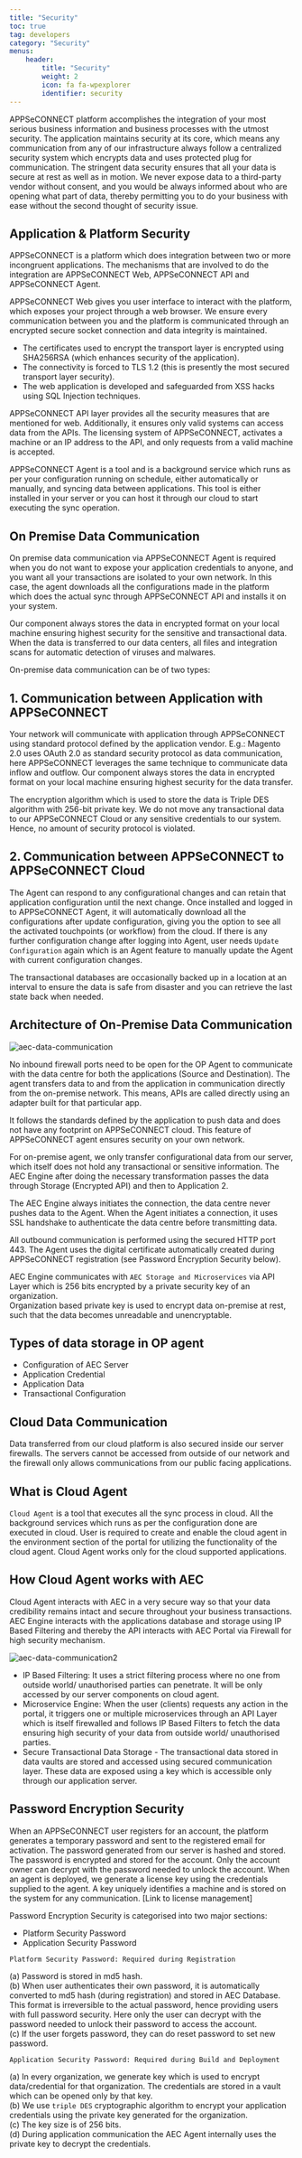 ```yaml
---
title: "Security"
toc: true
tag: developers
category: "Security"
menus: 
    header:
        title: "Security"        
        weight: 2
        icon: fa fa-wpexplorer     
        identifier: security
---
```


APPSeCONNECT platform accomplishes the integration of your most serious business information and business processes 
with the utmost security. The application maintains security at its core, which means any communication from any of 
our infrastructure always follow a centralized security system which encrypts data and uses protected plug for 
communication. The stringent data security ensures that all your data is secure at rest as well as in motion. 
We never expose data to a third-party vendor without consent, and you would be always informed about who are 
opening what part of data, thereby permitting you to do your business with ease without the second thought of security 
issue. 

## Application & Platform Security 
APPSeCONNECT is a platform which does integration between two or more incongruent applications. The mechanisms that 
are involved to do the integration are APPSeCONNECT Web, APPSeCONNECT API and APPSeCONNECT Agent. 

APPSeCONNECT Web gives you user interface to interact with the platform, which exposes your project through a 
web browser. We ensure every communication between you and the platform is communicated through an encrypted 
secure socket connection and data integrity is maintained.  

* The certificates used to encrypt the transport layer is encrypted using SHA256RSA (which enhances security of the application). 
* The connectivity is forced to TLS 1.2 (this is presently the most secured transport layer security). 
* The web application is developed and safeguarded from XSS hacks using SQL Injection techniques. 

APPSeCONNECT API layer provides all the security measures that are mentioned for web. Additionally, it ensures only valid systems can access data from the APIs. The licensing system of APPSeCONNECT, activates a machine or an 
IP address to the API, and only requests from a valid machine is accepted.

APPSeCONNECT Agent is a tool and is a background service which runs as per your configuration running on schedule, 
either automatically or manually, and syncing data between applications. This tool is either installed in your server 
or you can host it through our cloud to start executing the sync operation.

## On Premise Data Communication 

On premise data communication via APPSeCONNECT Agent is required when you do not want to expose your application 
credentials to anyone, and you want all your transactions are isolated to your own network.  In this case, the agent 
downloads all the configurations made in the platform which does the actual sync through APPSeCONNECT API and installs
it on your system. 

Our component always stores the data in encrypted format on your local machine ensuring highest security for the
sensitive and transactional data. When the data is transferred to our data centers, all files and integration 
scans for automatic detection of viruses and malwares.  

On-premise data communication can be of two types: 

## 1. Communication between Application with APPSeCONNECT

Your network will communicate with application through APPSeCONNECT using standard protocol defined by the 
application vendor. E.g.: Magento 2.0 uses OAuth 2.0 as standard security protocol as data communication, 
here APPSeCONNECT leverages the same technique to communicate data inflow and outflow. Our component always 
stores the data in encrypted format on your local machine ensuring highest security for the data transfer. 

The encryption algorithm which is used to store the data is Triple DES algorithm with 256-bit private key. 
We do not move any transactional data to our APPSeCONNECT Cloud or any sensitive credentials to our system. 
Hence, no amount of security protocol is violated. 

## 2. Communication between APPSeCONNECT to APPSeCONNECT Cloud

The Agent can respond to any configurational changes and can retain that application configuration until the next 
change.  Once installed and logged in to APPSeCONNECT Agent, it will automatically download all the configurations 
after update configuration, giving you the option to see all the activated touchpoints (or workflow) from the cloud. 
If there is any further configuration change after logging into Agent, user needs `Update Configuration` again which 
is an Agent feature to manually update the Agent with current configuration changes.

The transactional databases are occasionally backed up in a location at an interval to ensure the data is safe from 
disaster and you can retrieve the last state back when needed. 

## Architecture of On-Premise Data Communication 

![aec-data-communication](/staticfiles/licensekey/aec-data-communication.png)    

No inbound firewall ports need to be open for the OP Agent to communicate with the data centre for both the applications 
(Source and Destination). The agent transfers data to and from the application in communication directly from the 
on-premise network. This means, APIs are called directly using an adapter built for that particular app. 

It follows the standards defined by the application to push data and does not have any footprint on APPSeCONNECT cloud.
This feature of APPSeCONNECT agent ensures security on your own network. 

For on-premise agent, we only transfer configurational data from our server, which itself does not hold any 
transactional or sensitive information. The AEC Engine after doing the necessary transformation passes the 
data through Storage (Encrypted API) and then to Application 2.

The AEC Engine always initiates the connection, the data centre never pushes data to the Agent. When the Agent initiates a connection, 
it uses SSL handshake to authenticate the data centre before transmitting data. 

All outbound communication is performed using the secured HTTP port 443. The Agent uses the digital certificate 
automatically created during APPSeCONNECT registration (see Password Encryption Security below).


AEC Engine communicates with `AEC Storage and Microservices` via API Layer which is 256 bits encrypted by a private security key of an organization.  
Organization based private key is used to encrypt data on-premise at rest, such that the data becomes unreadable and unencryptable.

## Types of data storage in OP agent

* Configuration of AEC Server
* Application Credential
* Application Data
* Transactional Configuration

## Cloud Data Communication 

Data transferred from our cloud platform is also secured inside our server firewalls. The servers cannot be accessed 
from outside of our network and the firewall only allows communications from our public facing applications. 

## What is Cloud Agent  

`Cloud Agent` is a tool that executes all the sync process in cloud. All the background services which runs as per the 
configuration done are executed in cloud. User is required to create and enable the cloud agent in the environment 
section of the portal for utilizing the functionality of the cloud agent. Cloud Agent works only for the cloud 
supported applications.

## How Cloud Agent works with AEC

Cloud Agent interacts with AEC in a very secure way so that your data credibility remains intact and secure throughout
 your business transactions. AEC Engine interacts with the applications database and storage using IP Based Filtering
and thereby the API interacts with AEC Portal via Firewall for high security mechanism.
  
![aec-data-communication2](/staticfiles/licensekey/aec-data-communication2.png)  

* IP Based Filtering: It uses a strict filtering process where no one from outside world/ unauthorised parties can penetrate. It will be only accessed by our server components on cloud agent.
* Microservice Engine: When the user (clients) requests any action in the portal, it triggers one or multiple microservices through an API Layer which is itself firewalled and follows IP Based Filters 
  to fetch the data ensuring high security of your data from outside world/ unauthorised parties.
* Secure Transactional Data Storage - The transactional data stored in data vaults are stored and accessed using secured communication layer. These data are exposed using a key which is 
  accessible only through our application server. 

## Password Encryption Security

When an APPSeCONNECT user registers for an account, the platform generates a temporary password 
and sent to the registered email for activation. The password generated from our server is hashed and stored. 
The password is encrypted and stored for the account. Only the account owner can decrypt with the password 
needed to unlock the account. When an agent is deployed, we generate a license key using the credentials supplied 
to the agent. A key uniquely identifies a machine and is stored on the system for any communication. 
[Link to license management]

Password Encryption Security is categorised into two major sections: 

* Platform Security Password 
* Application Security Password
 
`Platform Security Password: Required during Registration`

(a) Password is stored in md5 hash.  
(b) When user authenticates their own password, it is automatically converted to md5 hash (during registration) and stored in AEC Database. 
    This format is irreversible to the actual password, hence providing users with full password security. Here only the user can decrypt 
    with the password needed to unlock their password to access the account.  
(c) If the user forgets password, they can do reset password to set new password.
    
`Application Security Password: Required during Build and Deployment`

(a)	In every organization, we generate key which is used to encrypt data/credential for that organization. The credentials are stored in a vault which can be opened only by that key.  
(b)	We use `triple DES` cryptographic algorithm to encrypt your application credentials using the private key generated for the organization.  
(c)	The key size is of 256 bits.  
(d)	During application communication the AEC Agent internally uses the private key to decrypt the credentials.  
